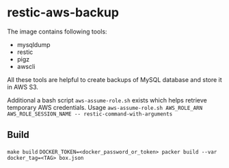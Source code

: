 # restic-aws-backup

The image contains following tools:
* mysqldump
* restic
* pigz
* awscli

All these tools are helpful to create backups of MySQL database and store it in AWS S3.

Additional a bash script `aws-assume-role.sh` exists which helps  retrieve temporary AWS credentials.
Usage `aws-assume-role.sh AWS_ROLE_ARN AWS_ROLE_SESSION_NAME -- restic-command-with-arguments`

## Build

`make build`
`DOCKER_TOKEN=<docker_password_or_token> packer build --var docker_tag=<TAG> box.json`
